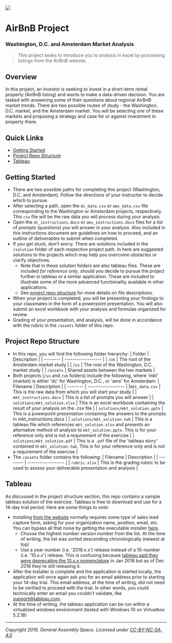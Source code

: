 <!--
Comment space
-->

![](https://ga-dash.s3.amazonaws.com/production/assets/logo-9f88ae6c9c3871690e33280fcf557f33.png)

# AirBnB Project
### Washington, D.C. and Amsterdam Market Analysis

> This project seeks to introduce you to analysis in excel by processing listings from the AirBnB website.

## Overview
In this project, an investor is seeking to invest in a short-term rental property (AirBnB listing) and wants to make a data-driven decision. You are tasked with answering some of their questions about regional AirBnB market trends. There are two possible routes of study - the Washington, D.C. market, and the Amsterdam market. You will be selecting _one_ of these markets and proposing a strategy and case for or against investment in property there.


## Quick Links
- [Getting Started](#getting-started)
- [Project Repo Structure](#project-repo-structure)
- [Tableau](#tableau)

## Getting Started

- There are two possible paths for completing this project (Washington, D.C. and Amsterdam). Follow the directions of your instructor to decide which to pursue. 
- After selecting a path, open the `dc_data.csv` or `ams_data.csv` file corresponding to the Washington or Amsterdam projects, respectively. This `csv` file will be the raw data you will process during your analysis.
- Open the `dc_instructions.docx` or `ams_instructions.docx` files for a list of prompts (questions) you will answer in your analysis. Also included in this instructions document are guidelines on how to proceed, and an outline of deliverables to submit when completed.
- If you get stuck, don't worry. There are solutions included in the `/solution` folder of each respective project path. In here are suggested solutions to the projects which may help you overcome obstacles or clarify objectives.
  - Note that in these solution folders are also tableau files. These are included _for reference only_, should you decide to pursue the project further in tableau or a similar application. These are included to illustrate some of the more advanced functionality available in other applications.
  - See [project repo structure](#project-repo-structure) for more details on file descriptions.
- When your project is completed, you will be presenting your findings to your classmates in the form of a powerpoint presentation. You will also submit an excel workbook with your analysis and formulas organized for review.
- Grading of your presentation, and analysis, will be done in accordance with the rubric in the `/assets` folder of this repo.

## Project Repo Structure

- In this repo, you will find the following folder hierarchy:
| Folder | Description |
| -------- | ------------------ |
| `/uk`    | The root of the Amsterdam market study |
| `/us` | The root of the Washington, D.C. market study |
| `/assets` | Shared assets between the two markets |
- Both projects (`/us` and `/uk` folders) include the following, where 'mkt' (market) is either 'dc' for Washington, D.C., or 'ams' for Amsterdam:
| Filename | Description |
| -------- | ------------------ |
|`mkt_data.csv` | This is the raw data from which you will start your study |
| `mkt_instructions.docx` | This is a list of prompts you will answer |
| `solutions/mkt_solution.xlsx` | This is an excel workbook containing the result of your analysis on the .csv file |
| `solutions/mkt_solution.pptx` | This is a powerpoint presentation containing the answers to the prompts in mkt_instructions.docx |
| `solutions/mkt_solution.twb` | This is a tableau file which references `mkt_solution.xlsx` and presents an alternative method of analysis to `mkt_solution.pptx`. This is for your reference only and is not a requirement of the exercise |
| `solutions/mkt_solution.pdf` | This is a `.pdf` file of the 'tableau story' contained in `mkt_solution.twb`. This is for your reference only and is not a requirement of the exercise |
- The `/assets` folder contains the following:
| Filename | Description |
| -------- | ------------------ |
| `rubric.xlsx` | This is the grading rubric to be used to assess your deliverable presentation and analysis |

## Tableau

As discussed in the project structure section, this repo contains a sample tableau solution of the exercise. Tableau is free to download and use for a 14-day trial period. Here are some things to note:

- Installing [from the website](https://www.tableau.com/products/desktop/download) normally requires some type of sales lead capture form, asking for your organization name, position, email, etc. You can bypass all that noise by getting the executable installer [here](https://www.tableau.com/support/releases). 
  - Choose the highest number version number from the list. At the time of writing, the list was sorted descending chronologically (newest at top)
  - Use a year number (i.e. '2018.x.x') release instead of a 10-number (i.e. '10.x.x') release. This is confusing because [tableau said they were deprecating the 10.x.x nomenclature](https://www.tableau.com/about/blog/2018/1/changing-our-version-numbering-new-software-releases-80853) in Jan 2018 but as of Dec 2018 they're still releasing it.
- After the installer is complete and the application is started locally, the application will once again ask you for an email address prior to starting your 14-day trial. This email address, at the time of writing, did not need to be verified to proceed with the trial. In other words, you could technically enter an email you couldn't validate, like support@tableau.com.
- At the time of writing, the tableau application can be run within a virtualized windows environment (tested with Windows 10 on Virtualbox 5.2.18)

---

*Copyright 2019, General Assembly Space. Licensed under [CC-BY-NC-SA, 4.0](https://creativecommons.org/licenses/by-nc-sa/4.0/)*
